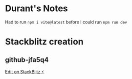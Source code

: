 # Durant's Notes

Had to run `npm i vite@latest` before I could run `npm run dev`
# Stackblitz creation
## github-jfa5q4

[Edit on StackBlitz ⚡️](https://stackblitz.com/edit/github-jfa5q4)